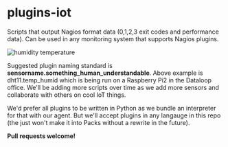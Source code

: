 # plugins-iot

Scripts that output Nagios format data (0,1,2,3 exit codes and performance data). Can be used in any monitoring system that supports Nagios plugins.

![humidity temperature](https://raw.github.com/dataloop/plugins-iot/master/screenshot.png)

Suggested plugin naming standard is **sensorname.something_human_understandable**. Above example is dht11.temp_humid which is being run on a Raspberry Pi2 in the Dataloop office. We'll be adding more scripts over time as we add more sensors and collaborate with others on cool IoT things.

We'd prefer all plugins to be written in Python as we bundle an interpreter for that with our agent. But we'll accept plugins in any langauge in this repo (the just won't make it into Packs without a rewrite in the future).

**Pull requests welcome!**
